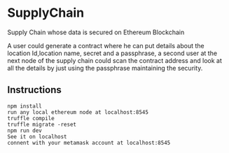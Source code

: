 # SupplyChain
Supply Chain whose data is secured on Ethereum Blockchain

A user could generate a contract where he can put details about the location Id,location name, secret and a passphrase,
a second user at the next node of the supply chain could scan the contract address and look at all the details by just using the passphrase maintaining the  security.

## Instructions

```
npm install
run any local ethereum node at localhost:8545
truffle compile
truffle migrate -reset
npm run dev 
See it on localhost
connent with your metamask account at localhost:8545
```
